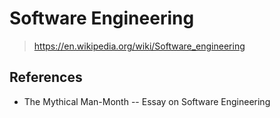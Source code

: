 # Software Engineering

> <https://en.wikipedia.org/wiki/Software_engineering>

## References

- The Mythical Man-Month -- Essay on Software Engineering
